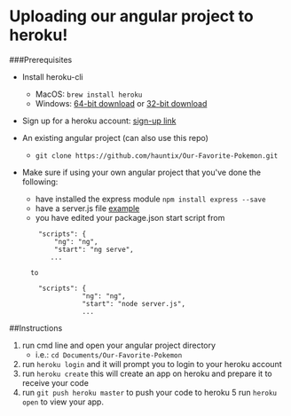 # Uploading our angular project to heroku!
###Prerequisites

- Install heroku-cli
    - MacOS: ```brew install heroku```
    - Windows: [64-bit download](https://cli-assets.heroku.com/heroku-x64.exe) or [32-bit download](https://cli-assets.heroku.com/heroku-x86.exe)

- Sign up for a heroku account: [sign-up link](https://signup.heroku.com/login)

- An existing angular project (can also use this repo) 

   - ```git clone https://github.com/hauntix/Our-Favorite-Pokemon.git```

- Make sure if using your own angular project that you've done the following:
    - have installed the express module ```npm install express --save```
    - have a server.js file [example]()
    - you have edited your package.json start script from 
    ``` 
        "scripts": {
            "ng": "ng",
            "start": "ng serve",
           ...
    ``` 
        to
    ```
        "scripts": {
                   "ng": "ng",
                   "start": "node server.js",
                   ...
    ```

##Instructions
1. run cmd line and open your angular project directory
    - i.e.: ```cd Documents/Our-Favorite-Pokemon```
2. run ```heroku login``` and it will prompt you to login to your heroku account
3. run ```heroku create``` this will create an app on heroku and prepare it to receive your code
4. run ```git push heroku master``` to push your code to heroku
5 run ```heroku open``` to view your app.
